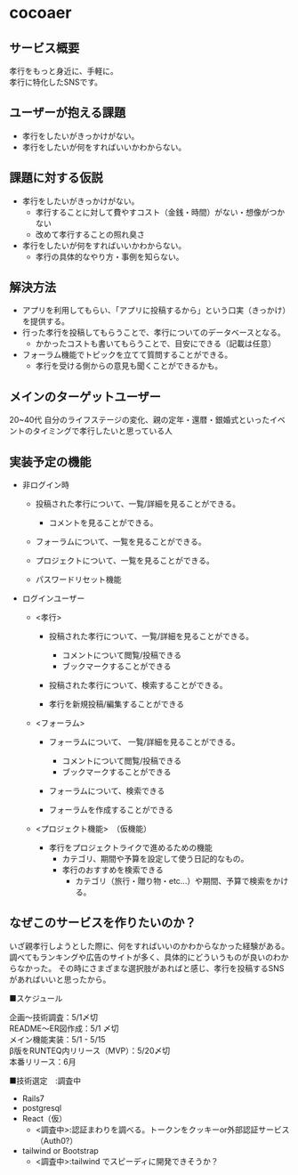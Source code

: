 # cocoaer

## サービス概要

孝行をもっと身近に、手軽に。  
孝行に特化したSNSです。

## ユーザーが抱える課題

- 孝行をしたいがきっかけがない。
- 孝行をしたいが何をすればいいかわからない。

## 課題に対する仮説

- 孝行をしたいがきっかけがない。
  - 孝行することに対して費やすコスト（金銭・時間）がない・想像がつかない
  - 改めて孝行することの照れ臭さ
- 孝行をしたいが何をすればいいかわからない。
  - 孝行の具体的なやり方・事例を知らない。

## 解決方法

- アプリを利用してもらい、「アプリに投稿するから」という口実（きっかけ）を提供する。
- 行った孝行を投稿してもらうことで、孝行についてのデータベースとなる。
  - かかったコストも書いてもらうことで、目安にできる（記載は任意）
- フォーラム機能でトピックを立てて質問することができる。 
   - 孝行を受ける側からの意見も聞くことができるかも。

## メインのターゲットユーザー

20~40代
自分のライフステージの変化、親の定年・還暦・銀婚式といったイベントのタイミングで孝行したいと思っている人

## 実装予定の機能

- 非ログイン時

   - 投稿された孝行について、一覧/詳細を見ることができる。
     - コメントを見ることができる。
     
   - フォーラムについて、一覧を見ることができる。
   - プロジェクトについて、一覧を見ることができる。
   - パスワードリセット機能
   
- ログインユーザー  

  - <孝行>
    - 投稿された孝行について、一覧/詳細を見ることができる。
      - コメントについて閲覧/投稿できる
      - ブックマークすることができる
      
    - 投稿された孝行について、検索することができる。
        
    - 孝行を新規投稿/編集することができる  
  - <フォーラム>  
    - フォーラムについて、 一覧/詳細を見ることができる。
      - コメントについて閲覧/投稿できる
      - ブックマークすることができる
      
    - フォーラムについて、検索できる 

    - フォーラムを作成することができる
  
  - <プロジェクト機能>　（仮機能）
    - 孝行をプロジェクトライクで進めるための機能
      - カテゴリ、期間や予算を設定して使う日記的なもの。
      - 孝行のおすすめを検索できる
        - カテゴリ（旅行・贈り物・etc...）や期間、予算で検索をかける。

## なぜこのサービスを作りたいのか？

いざ親孝行しようとした際に、何をすればいいのかわからなかった経験がある。
調べてもランキングや広告のサイトが多く、具体的にどういうものが良いのわからなかった。
その時にさまざまな選択肢があればと感じ、孝行を投稿するSNSがあればいいと思ったから。

■スケジュール

企画〜技術調査：5/1〆切  
README〜ER図作成：5/1 〆切  
メイン機能実装：5/1 - 5/15  
β版をRUNTEQ内リリース（MVP）：5/20〆切  
本番リリース：6月  

■技術選定　:調査中

- Rails7
- postgresql
- React（仮） 
  - <調査中>:認証まわりを調べる。トークンをクッキーor外部認証サービス（Auth0?）
- tailwind or Bootstrap 
  - <調査中>:tailwind でスピーディに開発できそうか？　

